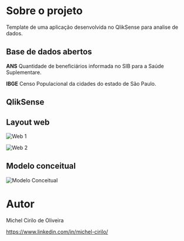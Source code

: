 # Sobre o projeto

Template de uma aplicação desenvolvida no QlikSense para analise de dados.

## Base de dados abertos

**ANS**
  Quantidade de beneficiários informada no SIB para a Saúde Suplementare.
  
**IBGE**
  Censo Populacional da cidades do estado de São Paulo.

## QlikSense


## Layout web
![Web 1](https://github.com/)

![Web 2](https://github.com/)

## Modelo conceitual
![Modelo Conceitual](https://github.com/)

# Autor

Michel Cirilo de Oliveira

https://www.linkedin.com/in/michel-cirilo/

